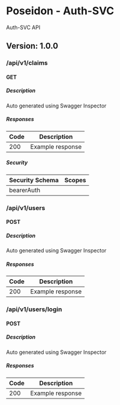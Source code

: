 # Poseidon - Auth-SVC
Auth-SVC API

## Version: 1.0.0

### /api/v1/claims

#### GET
##### Description

Auto generated using Swagger Inspector

##### Responses

| Code | Description |
| ---- | ----------- |
| 200 | Example response |

##### Security

| Security Schema | Scopes |
| --- | --- |
| bearerAuth | |

### /api/v1/users

#### POST
##### Description

Auto generated using Swagger Inspector

##### Responses

| Code | Description |
| ---- | ----------- |
| 200 | Example response |

### /api/v1/users/login

#### POST
##### Description

Auto generated using Swagger Inspector

##### Responses

| Code | Description |
| ---- | ----------- |
| 200 | Example response |

